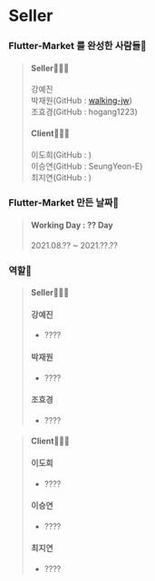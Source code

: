 # Seller

### Flutter-Market 를 완성한 사람들🤗
> #### Seller🧑🏻‍🌾
> 강예진<br>
> 박재원(GitHub : [walking-jw](https://github.com/walking-jw))<br>
> 조효경(GitHub : hogang1223)
>
>#### Client🧑🏻‍💼
> 이도희(GitHub : )<br>
> 이승연(GitHub : SeungYeon-E)<br>
> 최지연(GitHub : )
>

### Flutter-Market 만든 날짜🌟
> #### Working Day : ?? Day
> 2021.08.?? ~ 2021.??.??


### 역할🤔
> #### Seller🧑🏻‍🌾
> #### 강예진
> - ????
>
>#### 박재원
> - ????
>
>#### 조효경
> - ????

> #### Client🧑🏻‍💼
> #### 이도희
> - ????
>
> #### 이승연
> - ????
>
> #### 최지연
> - ????



